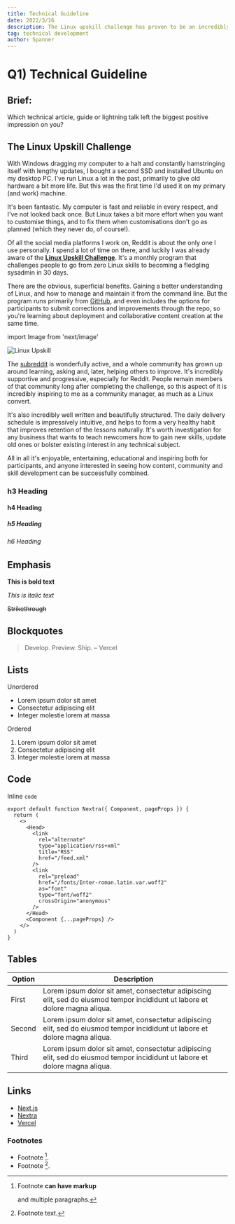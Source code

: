 ```yaml
---
title: Technical Guideline
date: 2022/3/16
description: The Linux upskill challenge has proven to be an incredibly inspiring experience, just as much as a useful how-to guide.
tag: technical development
author: Spanner
---
```


# Q1) Technical Guideline

## Brief:
Which technical article, guide or lightning talk left the biggest positive impression on you?

## The Linux Upskill Challenge
With Windows dragging my computer to a halt and constantly hamstringing itself with lengthy updates, I bought a second SSD and installed Ubuntu on my desktop PC. I've run Linux a lot in the past, primarily to give old hardware a bit more life. But this was the first time I'd used it on my primary (and work) machine.

It's been fantastic. My computer is fast and reliable in every respect, and I've not looked back once. But Linux takes a bit more effort when you want to customise things, and to fix them when customisations don't go as planned (which they never do, of course!).

Of all the social media platforms I work on, Reddit is about the only one I use personally. I spend a lot of time on there, and luckily I was already aware of the **[Linux Upskill Challenge](https://linuxupskillchallenge.com)**. It's a monthly program that challenges people to go from zero Linux skills to becoming a fledgling sysadmin in 30 days.

There are the obvious, superficial benefits. Gaining a better understanding of Linux, and how to manage and maintain it from the command line. But the program runs primarily from [GitHub](https://github.com/livialima/linuxupskillchallenge), and even includes the options for participants to submit corrections and improvements through the repo, so you're learning about deployment and collaborative content creation at the same time.

import Image from 'next/image'

<Image
  src="/images/Linux-Upskill-01.png"
  alt="Linux Upskill"
  width={1125}
  height={750}
  priority
  className="next-image"
/>

The [subreddit](https://www.reddit.com/r/linuxupskillchallenge/) is wonderfully active, and a whole community has grown up around learning, asking and, later, helping others to improve. It's incredibly supportive and progressive, especially for Reddit. People remain members of that community long after completing the challenge, so this aspect of it is incredibly inspiring to me as a community manager, as much as a Linux convert.

It's also incredibly well written and beautifully structured. The daily delivery schedule is impressively intuitive, and helps to form a very healthy habit that improves retention of the lessons naturally. It's worth investigation for any business that wants to teach newcomers how to gain new skills, update old ones or bolster existing interest in any technical subject.

All in all it's enjoyable, entertaining, educational and inspiring both for participants, and anyone interested in seeing how content, community and skill development can be successfully combined.

### h3 Heading

#### h4 Heading

##### h5 Heading

###### h6 Heading

## Emphasis

**This is bold text**

_This is italic text_

~~Strikethrough~~

## Blockquotes

> Develop. Preview. Ship. – Vercel

## Lists

Unordered

- Lorem ipsum dolor sit amet
- Consectetur adipiscing elit
- Integer molestie lorem at massa

Ordered

1. Lorem ipsum dolor sit amet
2. Consectetur adipiscing elit
3. Integer molestie lorem at massa

## Code

Inline `code`

```
export default function Nextra({ Component, pageProps }) {
  return (
    <>
      <Head>
        <link
          rel="alternate"
          type="application/rss+xml"
          title="RSS"
          href="/feed.xml"
        />
        <link
          rel="preload"
          href="/fonts/Inter-roman.latin.var.woff2"
          as="font"
          type="font/woff2"
          crossOrigin="anonymous"
        />
      </Head>
      <Component {...pageProps} />
    </>
  )
}
```

## Tables

| **Option** | **Description**                                                                                                             |
| ---------- | --------------------------------------------------------------------------------------------------------------------------- |
| First      | Lorem ipsum dolor sit amet, consectetur adipiscing elit, sed do eiusmod tempor incididunt ut labore et dolore magna aliqua. |
| Second     | Lorem ipsum dolor sit amet, consectetur adipiscing elit, sed do eiusmod tempor incididunt ut labore et dolore magna aliqua. |
| Third      | Lorem ipsum dolor sit amet, consectetur adipiscing elit, sed do eiusmod tempor incididunt ut labore et dolore magna aliqua. |

## Links

- [Next.js](https://nextjs.org)
- [Nextra](https://nextra.vercel.app/)
- [Vercel](http://vercel.com)

### Footnotes

- Footnote [^1].
- Footnote [^2].

[^1]: Footnote **can have markup**

    and multiple paragraphs.

[^2]: Footnote text.

